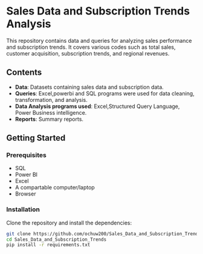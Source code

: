 # Sales Data and Subscription Trends Analysis

This repository contains data and queries for analyzing sales performance and subscription trends. It covers various codes such as total sales, customer acquisition, subscription trends, and regional revenues.

## Contents
- **Data**: Datasets containing sales data and subscription data.
- **Queries**: Excel,powerbi and SQL programs were used for data cleaning, transformation, and analysis.
- **Data Analysis programs used**: Excel,Structured Query Language, Power Business intelligence.
- **Reports**: Summary reports.

## Getting Started

### Prerequisites
- SQL
- Power BI
- Excel
- A compartable computer/laptop
- Browser 

### Installation
Clone the repository and install the dependencies:
```bash
git clone https://github.com/ochuw200/Sales_Data_and_Subscription_Trends.git
cd Sales_Data_and_Subscription_Trends
pip install -r requirements.txt
